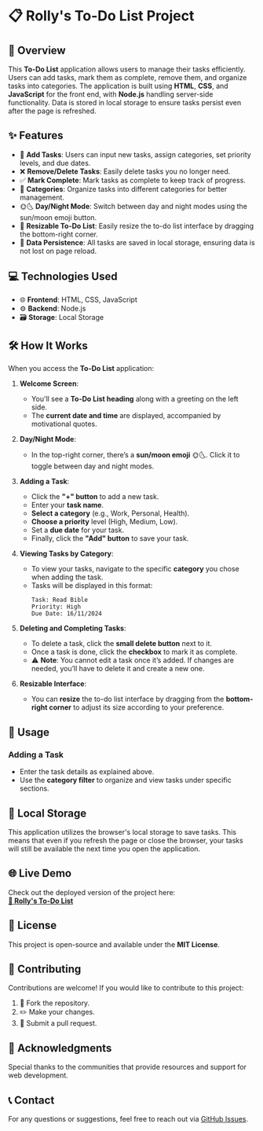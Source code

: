 # 📋 Rolly's To-Do List Project

## 📌 Overview
This **To-Do List** application allows users to manage their tasks efficiently. Users can add tasks, mark them as complete, remove them, and organize tasks into categories. The application is built using **HTML**, **CSS**, and **JavaScript** for the front end, with **Node.js** handling server-side functionality. Data is stored in local storage to ensure tasks persist even after the page is refreshed.

## ✨ Features
- 📝 **Add Tasks**: Users can input new tasks, assign categories, set priority levels, and due dates.
- ❌ **Remove/Delete Tasks**: Easily delete tasks you no longer need.
- ✅ **Mark Complete**: Mark tasks as complete to keep track of progress.
- 📂 **Categories**: Organize tasks into different categories for better management.
- 🌞🌜 **Day/Night Mode**: Switch between day and night modes using the sun/moon emoji button.
- 📐 **Resizable To-Do List**: Easily resize the to-do list interface by dragging the bottom-right corner.
- 💾 **Data Persistence**: All tasks are saved in local storage, ensuring data is not lost on page reload.

## 💻 Technologies Used
- 🌐 **Frontend**: HTML, CSS, JavaScript
- ⚙️ **Backend**: Node.js
- 🗃️ **Storage**: Local Storage

## 🛠️ How It Works
When you access the **To-Do List** application:

1. **Welcome Screen**: 
   - You'll see a **To-Do List heading** along with a greeting on the left side.
   - The **current date and time** are displayed, accompanied by motivational quotes.

2. **Day/Night Mode**: 
   - In the top-right corner, there’s a **sun/moon emoji** 🌞🌜. Click it to toggle between day and night modes.

3. **Adding a Task**:
   - Click the **"+" button** to add a new task.
   - Enter your **task name**.
   - **Select a category** (e.g., Work, Personal, Health).
   - **Choose a priority** level (High, Medium, Low).
   - Set a **due date** for your task.
   - Finally, click the **"Add" button** to save your task.

4. **Viewing Tasks by Category**:
   - To view your tasks, navigate to the specific **category** you chose when adding the task.
   - Tasks will be displayed in this format:
     ```
     Task: Read Bible  
     Priority: High  
     Due Date: 16/11/2024
     ```

5. **Deleting and Completing Tasks**:
   - To delete a task, click the **small delete button** next to it.
   - Once a task is done, click the **checkbox** to mark it as complete.
   - ⚠️ **Note**: You cannot edit a task once it’s added. If changes are needed, you’ll have to delete it and create a new one.

6. **Resizable Interface**:
   - You can **resize** the to-do list interface by dragging from the **bottom-right corner** to adjust its size according to your preference.

## 🚀 Usage

### Adding a Task
- Enter the task details as explained above.
- Use the **category filter** to organize and view tasks under specific sections.

## 💾 Local Storage
This application utilizes the browser's local storage to save tasks. This means that even if you refresh the page or close the browser, your tasks will still be available the next time you open the application.

## 🌐 Live Demo
Check out the deployed version of the project here:  
[**🔗 Rolly's To-Do List**](https://rolivhuwamuzila.github.io/Rolly-s-TO-DO-List-Project/)

## 📜 License
This project is open-source and available under the **MIT License**.

## 🤝 Contributing
Contributions are welcome! If you would like to contribute to this project:
1. 🍴 Fork the repository.
2. ✏️ Make your changes.
3. 🔄 Submit a pull request.

## 💬 Acknowledgments
Special thanks to the communities that provide resources and support for web development.

## 📞 Contact
For any questions or suggestions, feel free to reach out via [GitHub Issues](https://github.com/RolivhuwaMuzila/Rolly-s-TO-DO-List-Project/issues). 

  
   
